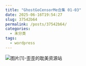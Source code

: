```yaml
---
title: "GhostGoCensorMe合集 01-03"
date: 2025-06-16T19:54:27
slug: 37542b64
permalink: /posts/37542b64/
categories:
  - 未分类
tags:
  - wordpress
---
```


![图片[1]-歪歪的耽美资源站](/images/wp/37542b64-fdc280ca.jpg)
